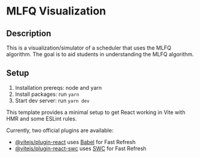 
# MLFQ Visualization

## Description
This is a visualization/simulator of a scheduler that uses the MLFQ algorithm. The goal is to aid students in understanding the MLFQ algorithm. 

## Setup
1. Installation prereqs: node and yarn
2. Install packages: run `yarn`
3. Start dev server: run `yarn dev`



This template provides a minimal setup to get React working in Vite with HMR and some ESLint rules.

Currently, two official plugins are available:

- [@vitejs/plugin-react](https://github.com/vitejs/vite-plugin-react/blob/main/packages/plugin-react/README.md) uses [Babel](https://babeljs.io/) for Fast Refresh
- [@vitejs/plugin-react-swc](https://github.com/vitejs/vite-plugin-react-swc) uses [SWC](https://swc.rs/) for Fast Refresh
